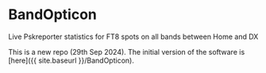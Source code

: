 # BandOpticon
Live Pskreporter statistics for FT8 spots on all bands between Home and DX

This is a new repo (29th Sep 2024). The initial version of the software is [here]({{ site.baseurl }}/BandOpticon).

